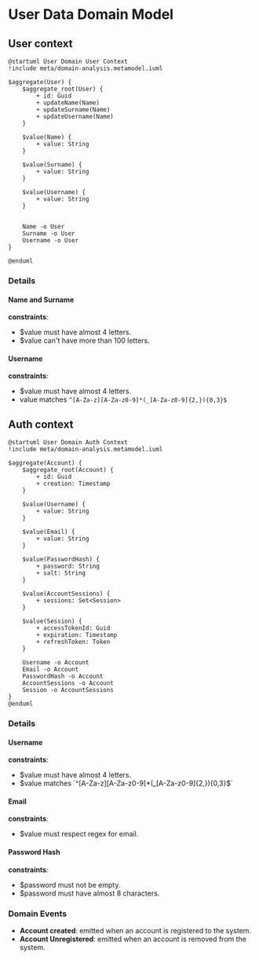 # User Data Domain Model

## User context
```plantuml
@startuml User Domain User Context
!include meta/domain-analysis.metamodel.iuml

$aggregate(User) {
    $aggregate_root(User) {
        + id: Guid
        + updateName(Name)
        + updateSurname(Name)
        + updateUsername(Name)
    }

    $value(Name) {
        + value: String
    }

    $value(Surname) {
        + value: String
    }

    $value(Username) {
        + value: String
    }

    
    Name -o User
    Surname -o User
    Username -o User
}

@enduml
```
### Details

#### Name and Surname

**constraints**:

- $value must have almost 4 letters.
- $value can't have more than 100 letters.

#### Username

**constraints**:

- $value must have almost 4 letters.
- value matches `^[A-Za-z][A-Za-z0-9]*(_[A-Za-z0-9]{2,}){0,3}$`

## Auth context
```plantuml
@startuml User Domain Auth Context
!include meta/domain-analysis.metamodel.iuml

$aggregate(Account) {
    $aggregate_root(Account) {
        + id: Guid
        + creation: Timestamp
    }

    $value(Username) {
        + value: String
    }

    $value(Email) {
        + value: String
    }

    $value(PasswordHash) {
        + password: String
        + salt: String
    }

    $value(AccountSessions) {
        + sessions: Set<Session> 
    }

    $value(Session) {
        + accessTokenId: Guid
        + expiration: Timestamp
        + refreshToken: Token
    }

    Username -o Account
    Email -o Account
    PasswordHash -o Account
    AccountSessions -o Account
    Session -o AccountSessions
}
@enduml
```

### Details

#### Username

**constraints**:

- $value must have almost 4 letters.
- $value matches `^[A-Za-z][A-Za-z0-9]*(_[A-Za-z0-9]{2,}){0,3}$`

#### Email

**constraints**:

- $value must respect regex for email.

#### Password Hash

**constraints**:

- $password must not be empty.
- $password must have almost 8 characters.

### Domain Events

* **Account created**: emitted when an account is registered to the system.
* **Account Unregistered**: emitted when an account is removed from the system.